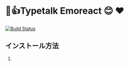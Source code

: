 🍎👍Typetalk Emoreact 😊 ❤
===

[![Build Status](https://travis-ci.org/mohno007/typetalk-emoreact.svg?branch=master)](https://travis-ci.org/mohno007/typetalk-emoreact)

インストール方法
---

1.
